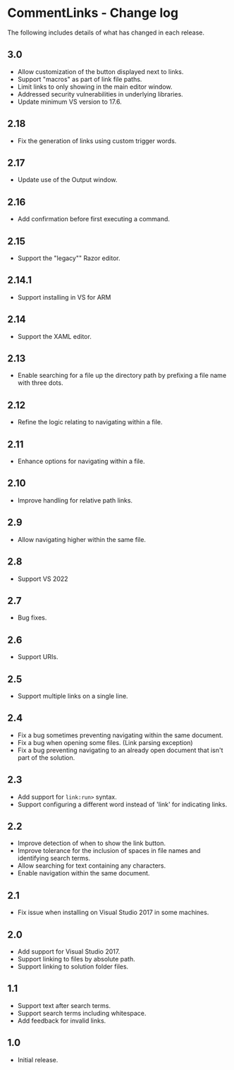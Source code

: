 # CommentLinks - Change log

The following includes details of what has changed in each release.

## 3.0

- Allow customization of the button displayed next to links.
- Support "macros" as part of link file paths.
- Limit links to only showing in the main editor window.
- Addressed security vulnerabilities in underlying libraries.
- Update minimum VS version to 17.6.

## 2.18

- Fix the generation of links using custom trigger words.

## 2.17

- Update use of the Output window.

## 2.16

- Add confirmation before first executing a command.

## 2.15

- Support the "legacy"" Razor editor.

## 2.14.1

- Support installing in VS for ARM

## 2.14

- Support the XAML editor.

## 2.13

- Enable searching for a file up the directory path by prefixing a file name with three dots.

## 2.12

- Refine the logic relating to navigating within a file.

## 2.11

- Enhance options for navigating within a file.

## 2.10

- Improve handling for relative path links.

## 2.9

- Allow navigating higher within the same file.

## 2.8

- Support VS 2022

## 2.7

- Bug fixes.

## 2.6

- Support URIs.

## 2.5

- Support multiple links on a single line.

## 2.4

- Fix a bug sometimes preventing navigating within the same document.
- Fix a bug when opening some files. (Link parsing exception)
- Fix a bug preventing navigating to an already open document that isn't part of the solution.

## 2.3

- Add support for `link:run>` syntax.
- Support configuring a different word instead of 'link' for indicating links.

## 2.2

- Improve detection of when to show the link button.
- Improve tolerance for the inclusion of spaces in file names and identifying search terms.
- Allow searching for text containing any characters.
- Enable navigation within the same document.

## 2.1

- Fix issue when installing on Visual Studio 2017 in some machines.

## 2.0

- Add support for Visual Studio 2017.
- Support linking to files by absolute path.
- Support linking to solution folder files.

## 1.1

- Support text after search terms.
- Support search terms including whitespace.
- Add feedback for invalid links.

## 1.0

- Initial release.
